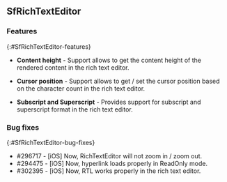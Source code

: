 ## SfRichTextEditor 

### Features 
{:#SfRichTextEditor-features}

* **Content height** - Support allows to get the content height of the rendered content in the rich text editor.

* **Cursor position** - Support allows to get / set the cursor position based on the character count in the rich text editor.

* **Subscript and Superscript** - Provides support for subscript and superscript format in the rich text editor. 


### Bug fixes
{:#SfRichTextEditor-bug-fixes}

* \#296717 - [iOS] Now, RichTextEditor will not zoom in / zoom out. 
* \#294475 - [iOS] Now, hyperlink loads properly in ReadOnly mode.
* \#302395 - [iOS] Now, RTL works properly in the rich text editor.
